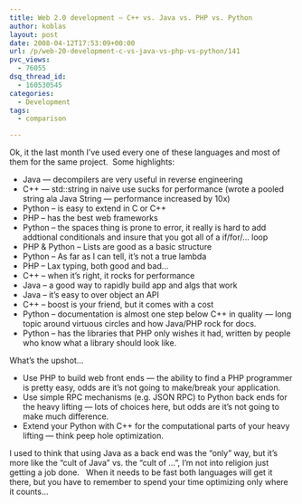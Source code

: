 ```yaml
---
title: Web 2.0 development – C++ vs. Java vs. PHP vs. Python
author: koblas
layout: post
date: 2008-04-12T17:53:09+00:00
url: /p/web-20-development-c-vs-java-vs-php-vs-python/141
pvc_views:
  - 76055
dsq_thread_id:
  - 160530545
categories:
  - Development
tags:
  - comparison

---
```

Ok, it the last month I&#8217;ve used every one of these languages and most of them for the same project.&nbsp; Some highlights:

  * Java &#8212; decompilers are very useful in reverse engineering
  * C++ &#8212; std::string in naive use sucks for performance (wrote a pooled string ala Java String &#8212; performance increased by 10x)
  * Python &#8211; is easy to extend in C or C++
  * PHP &#8211; has the best web frameworks
  * Python &#8211; the spaces thing is prone to error, it really is hard to add addtional conditionals and insure that you got all of a if/for/&#8230; loop
  * PHP & Python &#8211; Lists are good as a basic structure
  * Python &#8211; As far as I can tell, it&#8217;s not a true lambda
  * PHP &#8211; Lax typing, both good and bad&#8230;
  * C++ &#8211; when it&#8217;s right, it rocks for performance
  * Java &#8211; a good way to rapidly build app and algs that work
  * Java &#8211; it&#8217;s easy to over object an API
  * C++ &#8211; boost is your friend, but it comes with a cost
  * Python &#8211; documentation is almost one step below C++ in quality &#8212; long topic around virtuous circles and how Java/PHP rock for docs.
  * Python &#8211; has the libraries that PHP only wishes it had, written by people who know what a library should look like.

What&#8217;s the upshot&#8230;

  * Use PHP to build web front ends &#8212; the ability to find a PHP programmer is pretty easy, odds are it&#8217;s not going to make/break your application.
  * Use simple RPC mechanisms (e.g. JSON RPC) to Python back ends for the heavy lifting &#8212; lots of choices here, but odds are it&#8217;s not going to make much difference.
  * Extend your Python with C++ for the computational parts of your heavy lifting &#8212; think peep hole optimization.

I used to think that using Java as a back end was the &#8220;only&#8221; way, but it&#8217;s more like the &#8220;cult of Java&#8221; vs. the &#8220;cult of &#8230;&#8221;, I&#8217;m not into religion just getting a job done.&nbsp;&nbsp; When it needs to be fast both languages will get it there, but you have to remember to spend your time optimizing only where it counts&#8230;

